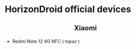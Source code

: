 # HorizonDroid official devices

## <p align="center"> Xiaomi <p/>
- Redmi Note 12 4G NFC ( topaz )
